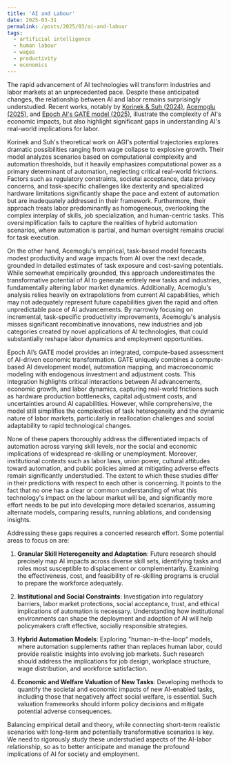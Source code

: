 ```yaml
---
title: 'AI and Labour'
date: 2025-03-31
permalink: /posts/2025/03/ai-and-labour
tags:
  - artificial intelligence 
  - human labour 
  - wages
  - productivity
  - economics 
---
```


The rapid advancement of AI technologies will transform industries and labor markets at an unprecedented pace. Despite these anticipated changes, the relationship between AI and labor remains surprisingly understudied. Recent works, notably by <a href="https://www.nber.org/papers/w32255"><u>Korinek & Suh (2024)</u></a>, <a href="https://www.nber.org/papers/w32487"><u>Acemoglu (2025)</u></a>, and <a href="https://arxiv.org/html/2503.04941v2"><u>Epoch AI's GATE model (2025)</u></a>, illustrate the complexity of AI's economic impacts, but also highlight significant gaps in understanding AI's real-world implications for labor.

Korinek and Suh's theoretical work on AGI's potential trajectories explores dramatic possibilities ranging from wage collapse to explosive growth. Their model analyzes scenarios based on computational complexity and automation thresholds, but it heavily emphasizes computational power as a primary determinant of automation, neglecting critical real-world frictions. Factors such as regulatory constraints, societal acceptance, data privacy concerns, and task-specific challenges like dexterity and specialized hardware limitations significantly shape the pace and extent of automation but are inadequately addressed in their framework. Furthermore, their approach treats labor predominantly as homogeneous, overlooking the complex interplay of skills, job specialization, and human-centric tasks. This oversimplification fails to capture the realities of hybrid automation scenarios, where automation is partial, and human oversight remains crucial for task execution.

On the other hand, Acemoglu's empirical, task-based model forecasts modest productivity and wage impacts from AI over the next decade, grounded in detailed estimates of task exposure and cost-saving potentials. While somewhat empirically grounded, this approach underestimates the transformative potential of AI to generate entirely new tasks and industries, fundamentally altering labor market dynamics.  Additionally, Acemoglu's analysis relies heavily on extrapolations from current AI capabilities, which may not adequately represent future capabilities given the rapid and often unpredictable pace of AI advancements. By narrowly focusing on incremental, task-specific productivity improvements, Acemoglu's analysis misses significant recombinative innovations, new industries and job categories created by novel applications of AI technologies, that could substantially reshape labor dynamics and employment opportunities.

Epoch AI’s GATE model provides an integrated, compute-based assessment of AI-driven economic transformation. GATE uniquely combines a compute-based AI development model, automation mapping, and macroeconomic modeling with endogenous investment and adjustment costs. This integration highlights critical interactions between AI advancements, economic growth, and labor dynamics, capturing real-world frictions such as hardware production bottlenecks, capital adjustment costs, and uncertainties around AI capabilities. However, while comprehensive, the model still simplifies the complexities of task heterogeneity and the dynamic nature of labor markets, particularly in reallocation challenges and social adaptability to rapid technological changes.

None of these papers thoroughly address the differentiated impacts of automation across varying skill levels, nor the social and economic implications of widespread re-skilling or unemployment. Moreover, institutional contexts such as labor laws, union power, cultural attitudes toward automation, and public policies aimed at mitigating adverse effects remain significantly understudied. The extent to which these studies differ in their predictions with respect to each other is concerning. It points to the fact that no one has a clear or common understanding of what this technology's impact on the labour market will be, and significantly more effort needs to be put into developing more detailed scenarios, assuming alternate models, comparing results, running ablations, and condensing insights.      

Addressing these gaps requires a concerted research effort. Some potential areas to focus on are:

1. **Granular Skill Heterogeneity and Adaptation**: Future research should precisely map AI impacts across diverse skill sets, identifying tasks and roles most susceptible to displacement or complementarity. Examining the effectiveness, cost, and feasibility of re-skilling programs is crucial to prepare the workforce adequately.

2. **Institutional and Social Constraints**: Investigation into regulatory barriers, labor market protections, social acceptance, trust, and ethical implications of automation is necessary. Understanding how institutional environments can shape the deployment and adoption of AI will help policymakers craft effective, socially responsible strategies.

3. **Hybrid Automation Models**: Exploring "human-in-the-loop" models, where automation supplements rather than replaces human labor, could provide realistic insights into evolving job markets. Such research should address the implications for job design, workplace structure, wage distribution, and workforce satisfaction.

4. **Economic and Welfare Valuation of New Tasks**: Developing methods to quantify the societal and economic impacts of new AI-enabled tasks, including those that negatively affect social welfare, is essential. Such valuation frameworks should inform policy decisions and mitigate potential adverse consequences.

Balancing empirical detail and theory, while connecting short-term realistic scenarios with long-term and potentially transformative scenarios is key. We need to rigorously study these understudied aspects of the AI-labor relationship, so as to better anticipate and manage the profound implications of AI for society and employment.

      


